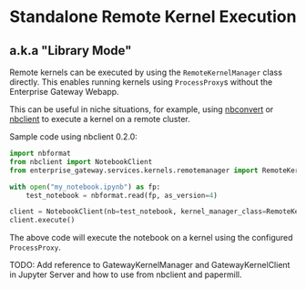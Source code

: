 # Standalone Remote Kernel Execution 
## a.k.a "Library Mode"

Remote kernels can be executed by using the `RemoteKernelManager` class directly. This enables running kernels using `ProcessProxy`s without the Enterprise Gateway Webapp.

This can be useful in niche situations, for example, using [nbconvert](https://nbconvert.readthedocs.io/) or [nbclient](https://nbclient.readthedocs.io/) to execute a kernel on a remote cluster.

Sample code using nbclient 0.2.0:

```python
import nbformat
from nbclient import NotebookClient
from enterprise_gateway.services.kernels.remotemanager import RemoteKernelManager

with open("my_notebook.ipynb") as fp:
    test_notebook = nbformat.read(fp, as_version=4)

client = NotebookClient(nb=test_notebook, kernel_manager_class=RemoteKernelManager)
client.execute()
```

The above code will execute the notebook on a kernel using the configured `ProcessProxy`.


TODO: Add reference to GatewayKernelManager and GatewayKernelClient in Jupyter Server and how to use from nbclient and papermill.